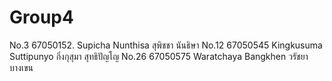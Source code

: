 # Group4
No.3 67050152. Supicha Nunthisa สุพิชชา นันธิษา
No.12 67050545 Kingkusuma Suttipunyo กิ่งกุสุมา สุทธิปัญโญ
No.26 67050575 Waratchaya Bangkhen วรัชยา บางเขน
